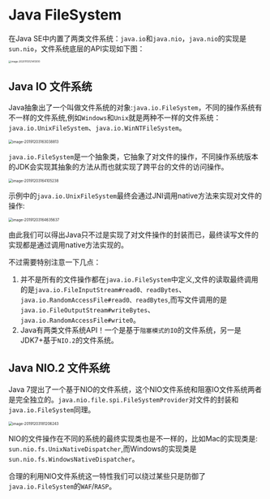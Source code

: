 # Java FileSystem

在Java SE中内置了两类文件系统：`java.io`和`java.nio`，`java.nio`的实现是`sun.nio`，文件系统底层的API实现如下图：

<img src="https://javasec.oss-cn-hongkong.aliyuncs.com/images/image-20201113121413510.png" alt="image-20201113121413510" style="zoom: 33%;" />

## Java IO 文件系统

Java抽象出了一个叫做文件系统的对象:`java.io.FileSystem`，不同的操作系统有不一样的文件系统,例如`Windows`和`Unix`就是两种不一样的文件系统： `java.io.UnixFileSystem`、`java.io.WinNTFileSystem`。

<img src="https://javasec.oss-cn-hongkong.aliyuncs.com/images/image-20191203163038813.png" alt="image-20191203163038813" style="zoom:50%;" />

`java.io.FileSystem`是一个抽象类，它抽象了对文件的操作，不同操作系统版本的JDK会实现其抽象的方法从而也就实现了跨平台的文件的访问操作。

<img src="https://javasec.oss-cn-hongkong.aliyuncs.com/images/image-20191203164105238.png" alt="image-20191203164105238" style="zoom:50%;" />

示例中的`java.io.UnixFileSystem`最终会通过JNI调用native方法来实现对文件的操作:

<img src="https://javasec.oss-cn-hongkong.aliyuncs.com/images/image-20191203164635637.png" alt="image-20191203164635637" style="zoom:50%;" />

由此我们可以得出Java只不过是实现了对文件操作的封装而已，最终读写文件的实现都是通过调用native方法实现的。

不过需要特别注意一下几点：

1. 并不是所有的文件操作都在`java.io.FileSystem`中定义,文件的读取最终调用的是`java.io.FileInputStream#read0、readBytes`、`java.io.RandomAccessFile#read0、readBytes`,而写文件调用的是`java.io.FileOutputStream#writeBytes`、`java.io.RandomAccessFile#write0`。
2.  Java有两类文件系统API！一个是基于`阻塞模式的IO`的文件系统，另一是JDK7+基于`NIO.2`的文件系统。

## Java NIO.2 文件系统

Java 7提出了一个基于NIO的文件系统，这个NIO文件系统和阻塞IO文件系统两者是完全独立的。`java.nio.file.spi.FileSystemProvider`对文件的封装和`java.io.FileSystem`同理。

<img src="https://javasec.oss-cn-hongkong.aliyuncs.com/images/image-20191203181206243.png" alt="image-20191203181206243" style="zoom:50%;" />

NIO的文件操作在不同的系统的最终实现类也是不一样的，比如Mac的实现类是: `sun.nio.fs.UnixNativeDispatcher`,而Windows的实现类是`sun.nio.fs.WindowsNativeDispatcher`。

合理的利用NIO文件系统这一特性我们可以绕过某些只是防御了`java.io.FileSystem`的`WAF`/`RASP`。